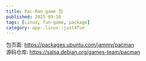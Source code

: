 ```yaml
---
title: Pac-Man game 包
published: 2025-09-10
tags: [Linux, fun-game, package]
category: app::linux::just4fun
---
```


包页面: <https://packages.ubuntu.com/jammy/pacman>  
源码仓库: <https://salsa.debian.org/games-team/pacman>
